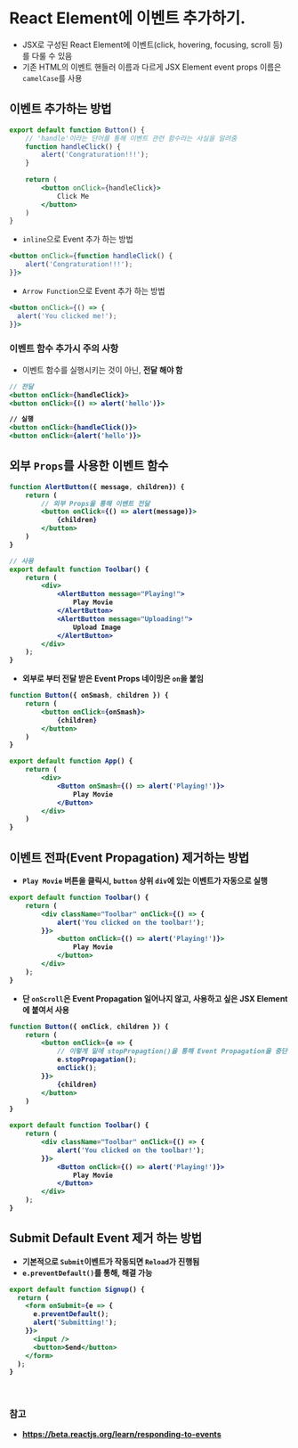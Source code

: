 # React Element에 이벤트 추가하기.
- JSX로 구성된 React Element에 이벤트(click, hovering, focusing, scroll 등)를 다룰 수 있음
- 기존 HTML의 이벤트 핸들러 이름과 다르게 JSX Element event props 이름은`camelCase`를 사용

## 이벤트 추가하는 방법
```jsx
export default function Button() {
    // 'handle'이라는 단어를 통해 이벤트 관련 함수라는 사실을 알려줌
    function handleClick() {
        alert('Congraturation!!!');
    }
    
    return (
        <button onClick={handleClick}>
            Click Me
        </button>    
    )
}
```
- `inline`으로 Event 추가 하는 방법
```jsx
<button onClick={function handleClick() {
    alert('Congraturation!!!');
}}>
```
- `Arrow Function`으로 Event 추가 하는 방법
```jsx
<button onClick={() => {
  alert('You clicked me!');
}}>
```

### 이벤트 함수 추가시 주의 사항
- 이벤트 함수를 실행시키는 것이 아닌, <b>전달 해야 함<b/>
```jsx
// 전달
<button onClick={handleClick}>
<button onClick={() => alert('hello')}>

// 실행
<button onClick={handleClick()}>
<button onClick={alert('hello')}> 
```

## 외부 `Props`를 사용한 이벤트 함수
```jsx
function AlertButton({ message, children}) {
    return (
        // 외부 Props을 통해 이벤트 전달
        <button onClick={() => alert(message)}>
            {children}
        </button>
    )
}

// 사용
export default function Toolbar() {
    return (
        <div>
            <AlertButton message="Playing!">
                Play Movie
            </AlertButton>
            <AlertButton message="Uploading!">
                Upload Image
            </AlertButton>
        </div>
    );
}
```
- 외부로 부터 전달 받은 Event Props 네이밍은 `on`을 붙임
```jsx
function Button({ onSmash, children }) {
    return (
        <button onClick={onSmash}>
            {children}
        </button>
    )
}

export default function App() {
    return (
        <div>
            <Button onSmash={() => alert('Playing!')}>
                Play Movie
            </Button>
        </div>
    )
}
```

## 이벤트 전파(Event Propagation) 제거하는 방법
- `Play Movie` 버튼을 클릭시, `button` 상위 `div`에 있는 이벤트가 자동으로 실행
```jsx
export default function Toolbar() {
    return (
        <div className="Toolbar" onClick={() => {
            alert('You clicked on the toolbar!');
        }}>
            <button onClick={() => alert('Playing!')}>
                Play Movie
            </button>
        </div>
    );
}
```
- 단 `onScroll`은 Event Propagation 일어나지 않고, 사용하고 싶은 JSX Element에 붙여서 사용

```jsx
function Button({ onClick, children }) {
    return (
        <button onClick={e => {
            // 이렇게 밑에 stopPropagtion()을 통해 Event Propagation을 중단 시킴
            e.stopPropagation();
            onClick();
        }}>
            {children}
        </button>
    )
}

export default function Toolbar() {
    return (
        <div className="Toolbar" onClick={() => {
            alert('You clicked on the toolbar!');
        }}>
            <Button onClick={() => alert('Playing!')}>
                Play Movie
            </Button>
        </div>
    );
}
```

## Submit Default Event 제거 하는 방법
- 기본적으로 `Submit`이벤트가 작동되면 `Reload`가 진행됨
- `e.preventDefault()`를 통해, 해결 가능
```jsx
export default function Signup() {
  return (
    <form onSubmit={e => {
      e.preventDefault();
      alert('Submitting!');
    }}>
      <input />
      <button>Send</button>
    </form>
  );
}
```


<br>

### 참고
- https://beta.reactjs.org/learn/responding-to-events
